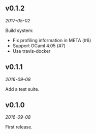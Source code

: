 v0.1.2
------

*2017-05-02*

Build system:

- Fix profiling information in META (#6)
- Support OCaml 4.05 (#7)
- Use travis-docker

v0.1.1
------

*2016-09-08*

Add a test suite.

v0.1.0
------

*2016-09-08*

First release.
